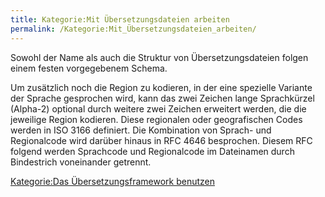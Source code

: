 ```yaml
---
title: Kategorie:Mit Übersetzungsdateien arbeiten
permalink: /Kategorie:Mit_Übersetzungsdateien_arbeiten/
---
```


Sowohl der Name als auch die Struktur von Übersetzungsdateien folgen einem festen vorgegebenem Schema.

Um zusätzlich noch die Region zu kodieren, in der eine spezielle Variante der Sprache gesprochen wird, kann das zwei Zeichen lange Sprachkürzel (Alpha-2) optional durch weitere zwei Zeichen erweitert werden, die die jeweilige Region kodieren. Diese regionalen oder geografischen Codes werden in ISO 3166 definiert. Die Kombination von Sprach- und Regionalcode wird darüber hinaus in RFC 4646 besprochen. Diesem RFC folgend werden Sprachcode und Regionalcode im Dateinamen durch Bindestrich voneinander getrennt.

[Kategorie:Das Übersetzungsframework benutzen](/Kategorie:Das_Übersetzungsframework_benutzen "wikilink")